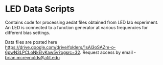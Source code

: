 # LED Data Scripts

Contains code for processing aedat files obtained from LED lab experiment.  An LED is connected to a function generator at various frequencies for different bias settings.  

Data files are posted here https://drive.google.com/drive/folders/1sAl3oSAZm-o-6pwN3LPCLoNkElvKaw5v?ogsrc=32.  Request access by email -  brian.mcreynolds@afit.edu
